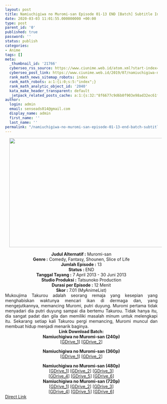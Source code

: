 ```yaml
---
layout: post
title: Namiuchigiwa no Muromi-san Episode 01-13 END [Batch] Subtitle Indonesia
date: 2020-03-03 11:01:55.000000000 +00:00
type: post
parent_id: '0'
published: true
password: ''
status: publish
categories:
- Anime
tags: []
meta:
  _thumbnail_id: '21766'
  cyberseo_rss_source: https://www.ciunime.web.id/atom.xml?start-index=1051&max-results=150
  cyberseo_post_link: https://www.ciunime.web.id/2019/07/namiuchigiwa-no-muromi-san-episode-01.html
  rank_math_news_sitemap_robots: index
  rank_math_robots: a:1:{i:0;s:5:"index";}
  rank_math_analytic_object_id: '2040'
  kata_make_header_transparent: default
  _jetpack_related_posts_cache: a:1:{s:32:"8f6677c9d6b0f903e98ad32ec61f8deb";a:2:{s:7:"expires";i:1644667159;s:7:"payload";a:0:{}}}
author:
  login: admin
  email: senseads014@gmail.com
  display_name: admin
  first_name: ''
  last_name: ''
permalink: "/namiuchigiwa-no-muromi-san-episode-01-13-end-batch-subtitle-indonesia/"
---
```

<div class="separator" style="clear: both; text-align: center;"><a href="https://1.bp.blogspot.com/-sO5EJ0-cjnQ/XShGKNnUYfI/AAAAAAAAbic/J8D38HN_XGwVRWQHmVvKVC6Px4DQ7xL_wCLcBGAs/s1600/Namiuchigiwa%2Bno%2BMuromi-san.jpg" imageanchor="1" style="margin-left: 1em; margin-right: 1em;"><img border="0" data-original-height="720" data-original-width="1280" height="360" src="{{ site.baseurl }}/assets/2020/03/Namiuchigiwa%2Bno%2BMuromi-san.jpg" width="640" /></a></div>
<p>
<div style="text-align: center;"><b>Judul</b><b><b> Alternatif</b> :</b> Muromi-san</div>
<div style="text-align: center;"><b><b>Genre :</b></b> Comedy, Fantasy, Shounen, Slice of Life</div>
<div style="text-align: center;"><b>Jumlah Episode :</b> 13<br /><b>Status :&nbsp;</b>END<br /><b>Tanggal Tayang :</b> 7 April 2013 - 30 Juni 2013<br /><b>Studio Produksi :</b> Tatsunoko Production<br /><b>Durasi per Episode :</b> 12 Menit</div>
<div style="text-align: center;"><b>Skor :</b> 7.01 (MyAnimeList)</div>
<div style="text-align: center;"></div>
<div style="text-align: justify;">Mukoujima Takurou adalah seorang remaja yang kesepian yang menghabiskan waktunya mencari ikan di dermaga dan, yang mengejutkannya, memancing Muromi, putri duyung. Muromi pertama tidak menyadari dia putri duyung sampai dia bertemu Takurou. Tidak hanya itu, dia sangat padat dan gila dan memiliki masalah minum untuk melengkapi itu. Sekarang setiap kali Takurou pergi memancing, Muromi muncul dan membuat hidup menjadi menarik baginya.</div>
<div style="text-align: justify;"></div>
<div style="text-align: justify;"></div>
<div style="text-align: center;"><b>Link Download Batch:</b></div>
<div style="text-align: center;">
<div style="text-align: center;"><b>Namiuchigiwa no Muromi-san (240p)</b></div>
<div style="text-align: center;">[<a href="https://drive.google.com/uc?id=1fH642uSve4b4ESJqXmcY_TNt2HBWEwhd" target="_blank" rel="noopener">GDrive_1</a>] [<a href="https://drive.google.com/uc?id=1fT2CPnX35hj3_y2ZXijaINx-U-ySatCc" target="_blank" rel="noopener">GDrive_2</a>]</p>
</div>
</div>
<div style="text-align: center;"><b>Namiuchigiwa no Muromi-san (360p)</b></div>
<div style="text-align: center;">[<a href="https://drive.google.com/uc?id=1oCbFJ2xdwKw4iik9MOYzN4hCzay0O2KN" target="_blank" rel="noopener">GDrive_1</a>] [<a href="https://drive.google.com/uc?id=1s-WM1gEX1izWg7_mP1qGYf2zP1hALlV3" target="_blank" rel="noopener">GDrive_2</a>]</p>
</div>
<div style="text-align: center;"><b>Namiuchigiwa no Muromi-san (480p)</b><br />[<a href="https://drive.google.com/uc?id=14VUu4tFhKEBr3x3Ynz2NewrOQeSMyyey" target="_blank" rel="noopener">GDrive_1</a>] [<a href="https://drive.google.com/uc?id=1uhoLLzuUJjF5RSsfjJ1kqoo66QG5AsIF" target="_blank" rel="noopener">GDrive_2</a>] [<a href="https://drive.google.com/uc?id=1s4nylWvL9iISScEZRIei2bX97_s9W7w1" target="_blank" rel="noopener">GDrive_3</a>]<br />[<a href="https://drive.google.com/uc?id=1Dg088pOHWDKqejuSa2tLO75K5QyV7_mD" target="_blank" rel="noopener">GDrive_4</a>] [<a href="https://drive.google.com/uc?id=1rCj5bYPJhcUC4-5tFLq2yqJoPBtaOGNd" target="_blank" rel="noopener">GDrive_5</a>] [<a href="https://drive.google.com/uc?id=1lEPOL51Gv_fsViSdoMOAlHRs1vLSI231" target="_blank" rel="noopener">GDrive_6</a>]</div>
<div style="text-align: center;"><b>Namiuchigiwa no Muromi-san (720p)</b><br />[<a href="https://drive.google.com/uc?id=1eRMsKJCCAmSrHM5xaBAP89IyPUnDs4CB" target="_blank" rel="noopener">GDrive_1</a>] [<a href="https://drive.google.com/uc?id=1MrcSBlK3sZXsmQLKQ6WuhtAHUz6w7X9T" target="_blank" rel="noopener">GDrive_2</a>] [<a href="https://drive.google.com/uc?id=1vVYfzBzgzTGNJeVVYisN7oNnB_k6T1KY" target="_blank" rel="noopener">GDrive_3</a>]<br />[<a href="https://drive.google.com/uc?id=1RySVGZkKQaBJX6RWdHJ2FAzMkS7gdBy0" target="_blank" rel="noopener">GDrive_4</a>] [<a href="https://drive.google.com/uc?id=1MVWJ3ZUivHIfqjUFYC7NMIddsccsOFQy" target="_blank" rel="noopener">GDrive_5</a>] [<a href="https://drive.google.com/uc?id=1AzRfiHJKP0tVDViAs_EQ6uw2XrCAdq46" target="_blank" rel="noopener">GDrive_6</a>]</div>
<link rel="stylesheet" href="https://cdnjs.cloudflare.com/ajax/libs/font-awesome/4.7.0/css/font-awesome.min.css" />
<div class="divbtn"> <a href="https://handymansurrender.com/fihup8buzv?key=94550f7ce39444073321dde3b8782f97" class="btn"><i class="fa fa-download"></i> Direct Link</a> </div>
